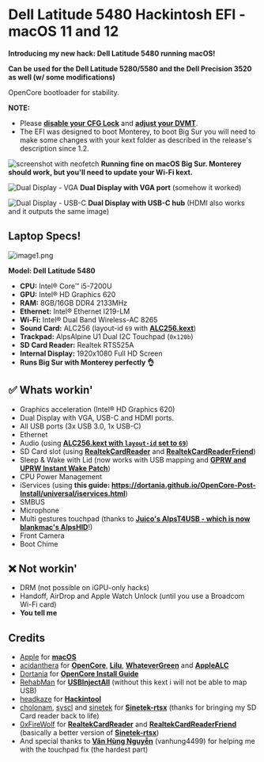 # Dell Latitude 5480 Hackintosh EFI - macOS 11 and 12
**Introducing my new hack: Dell Latitude 5480 running macOS!**

**Can be used for the Dell Latitude 5280/5580 and the Dell Precision 3520 as well (w/ some modifications)**

OpenCore bootloader for stability.

**NOTE:**
* Please [**disable your CFG Lock**](/Disable_CFG_Lock.md) and [**adjust your DVMT**](/Adjusting_DVMT.md).
* The EFI was designed to boot Monterey, to boot Big Sur you will need to make some changes with your kext folder as described in the release's description since 1.2.

![screenshot with neofetch](https://user-images.githubusercontent.com/73286927/134603078-0e84dd30-b772-41c0-83b8-c9c946951edd.png)
**Running fine on macOS Big Sur. Monterey should work, but you'll need to update your Wi-Fi kext.**

![Dual Display - VGA](https://user-images.githubusercontent.com/73286927/134603760-0973d4ed-5a09-480b-8e1b-0e6785ccb6e9.jpg)
**Dual Display with VGA port** (somehow it worked)

![Dual Display - USB-C](https://user-images.githubusercontent.com/73286927/134603810-fbbc3409-e3d5-409d-a0c5-0a340c62ee3f.jpg)
**Dual Display with USB-C hub** (HDMI also works and it outputs the same image)

## Laptop Specs!
![image1.png](https://cdn.discordapp.com/attachments/839427463334461490/891240486684209152/image1.jpg)

**Model: Dell Latitude 5480**
- **CPU:** Intel® Core™ i5-7200U
- **GPU:** Intel® HD Graphics 620
- **RAM:** 8GB/16GB DDR4 2133MHz
- **Ethernet:** Intel® Ethernet I219-LM
- **Wi-Fi:** Intel® Dual Band Wireless-AC 8265
- **Sound Card:** ALC256 (layout-id `69` with [**ALC256.kext**](https://github.com/ic005k/ALC256))
- **Trackpad:** AlpsAlpine U1 Dual I2C Touchpad (`0x120b`)
- **SD Card Reader:** Realtek RTS525A
- **Internal Display:** 1920x1080 Full HD Screen
- **Runs Big Sur with Monterey perfectly 👌**

## ✅ Whats workin'
* Graphics acceleration (Intel® HD Graphics 620)
* Dual Display with VGA, USB-C and HDMI ports.
* All USB ports (3x USB 3.0, 1x USB-C)
* Ethernet
* Audio (using [**ALC256.kext with `layout-id` set to `69`**](https://github.com/ic005k/ALC256))
* SD Card slot (using [**RealtekCardReader**](https://github.com/0xFireWolf/RealtekCardReader) and [**RealtekCardReaderFriend**](https://github.com/0xFireWolf/RealtekCardReaderFriend/))
* Sleep & Wake with Lid (now works with USB mapping and [**GPRW and UPRW Instant Wake Patch**](https://dortania.github.io/OpenCore-Post-Install/usb/misc/instant-wake.html))
* CPU Power Management
* iServices (using **this guide: https://dortania.github.io/OpenCore-Post-Install/universal/iservices.html**)
* SMBUS
* Microphone
* Multi gestures touchpad (thanks to [**Juico's AlpsT4USB - which is now blankmac's AlpsHID**](https://github.com/blankmac/AlpsHID)!)
* Front Camera
* Boot Chime
## ❌ Not workin'
* DRM (not possible on iGPU-only hacks)
* Handoff, AirDrop and Apple Watch Unlock (until you use a Broadcom Wi-Fi card)
* **You tell me**
## Credits
* [Apple](https://apple.com) for [**macOS**](https://apple.com/macos)
* [acidanthera](https://github.com/acidanthera) for [**OpenCore**](https://github.com/acidanthera/OpenCorePkg), [**Lilu**](https://github.com/acidanthera/Lilu), [**WhateverGreen**](https://github.com/acidanthera/WhateverGreen) and [**AppleALC**](https://github.com/acidanthera/AppleALC)
* [Dortania](https://dortania.github.io) for [**OpenCore Install Guide**](https://dortania.github.io/OpenCore-Install-Guide)
* [RehabMan](https://github.com/RehabMan) for [**USBInjectAll**](https://bitbucket.org/RehabMan/os-x-usb-inject-all/downloads/) (without this kext i will not be able to map USB)
* [headkaze](https://github.com/headkaze) for [**Hackintool**](https://github.com/headkaze/Hackintool)
* [cholonam](https://github.com/cholonam), [syscl](https://github.com/syscl) and [sinetek](https://github.com/sinetek) for [**Sinetek-rtsx**](https://github.com/cholonam/Sinetek-rtsx) (thanks for bringing my SD Card reader back to life)
* [0xFireWolf](https://github.com/0xFireWolf) for [**RealtekCardReader**](https://github.com/0xFireWolf/RealtekCardReader) and [**RealtekCardReaderFriend**](https://github.com/0xFireWolf/RealtekCardReaderFriend/) (basically a better version of [**Sinetek-rtsx**](https://github.com/cholonam/Sinetek-rtsx))
* And special thanks to [**Văn Hùng Nguyễn**](https://github.com/vanhung4499) (vanhung4499) for helping me with the touchpad fix (the hardest part)
